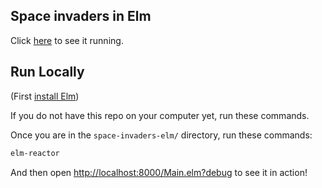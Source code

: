 ## Space invaders in Elm

Click [here](https://evancz.github.io/elm-architecture-tutorial/examples/1) to see it running.


## Run Locally

(First [install Elm](http://elm-lang.org/install))

If you do not have this repo on your computer yet, run these commands.


Once you are in the `space-invaders-elm/` directory, run these commands:

```bash
elm-reactor
```

And then open [http://localhost:8000/Main.elm?debug](http://localhost:8000/Main.elm?debug) to see it in action!
